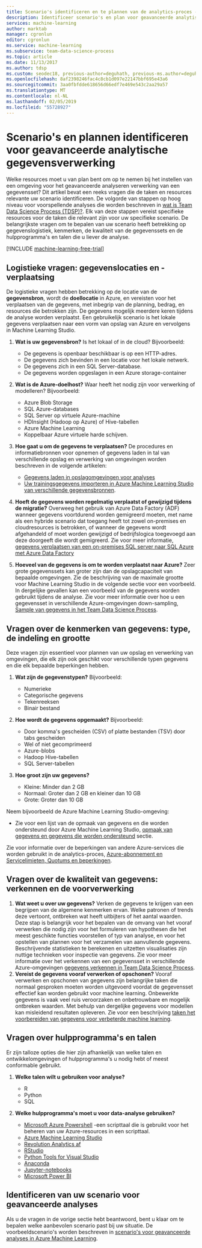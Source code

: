 ```yaml
---
title: Scenario's identificeren en te plannen van de analytics-proces - Team Data Science Process
description: Identificeer scenario's en plan voor geavanceerde analytische gegevensverwerking op basis van een reeks van belangrijke vragen.
services: machine-learning
author: marktab
manager: cgronlun
editor: cgronlun
ms.service: machine-learning
ms.subservice: team-data-science-process
ms.topic: article
ms.date: 11/13/2017
ms.author: tdsp
ms.custom: seodec18, previous-author=deguhath, previous-ms.author=deguhath
ms.openlocfilehash: 8af2398246fac4c8cb1d097e22147bbf695e43a6
ms.sourcegitcommit: 3aa0fbfdde618656d66edf7e469e543c2aa29a57
ms.translationtype: MT
ms.contentlocale: nl-NL
ms.lasthandoff: 02/05/2019
ms.locfileid: "55728927"
---
```

# <a name="how-to-identify-scenarios-and-plan-for-advanced-analytics-data-processing"></a>Scenario's en plannen identificeren voor geavanceerde analytische gegevensverwerking
Welke resources moet u van plan bent om op te nemen bij het instellen van een omgeving voor het geavanceerde analyseren verwerking van een gegevensset? Dit artikel bevat een reeks vragen die de taken en resources relevante uw scenario identificeren. De volgorde van stappen op hoog niveau voor voorspellende analyses die worden beschreven in [wat is Team Data Science Process (TDSP)?](overview.md). Elk van deze stappen vereist specifieke resources voor de taken die relevant zijn voor uw specifieke scenario. De belangrijkste vragen om te bepalen van uw scenario heeft betrekking op gegevenslogistiek, kenmerken, de kwaliteit van de gegevenssets en de hulpprogramma's en talen die u liever de analyse.

[!INCLUDE [machine-learning-free-trial](../../../includes/machine-learning-free-trial.md)]

## <a name="logistic-questions-data-locations-and-movement"></a>Logistieke vragen: gegevenslocaties en -verplaatsing
De logistieke vragen hebben betrekking op de locatie van de **gegevensbron**, wordt de **doellocatie** in Azure, en vereisten voor het verplaatsen van de gegevens, met inbegrip van de planning, bedrag, en resources die betrokken zijn. De gegevens mogelijk meerdere keren tijdens de analyse worden verplaatst. Een gebruikelijk scenario is het lokale gegevens verplaatsen naar een vorm van opslag van Azure en vervolgens in Machine Learning Studio.

1. **Wat is uw gegevensbron?** Is het lokaal of in de cloud? Bijvoorbeeld:
   
   * De gegevens is openbaar beschikbaar is op een HTTP-adres.
   * De gegevens zich bevinden in een locatie voor het lokale netwerk.
   * De gegevens zich in een SQL Server-database.
   * De gegevens worden opgeslagen in een Azure storage-container
2. **Wat is de Azure-doelhost?** Waar heeft het nodig zijn voor verwerking of modelleren? Bijvoorbeeld:
   
   * Azure Blob Storage
   * SQL Azure-databases
   * SQL Server op virtuele Azure-machine
   * HDInsight (Hadoop op Azure) of Hive-tabellen
   * Azure Machine Learning
   * Koppelbaar Azure virtuele harde schijven.
3. **Hoe gaat u om de gegevens te verplaatsen?** De procedures en informatiebronnen voor opnemen of gegevens laden in tal van verschillende opslag en verwerking van omgevingen worden beschreven in de volgende artikelen:
   
   * [Gegevens laden in opslagomgevingen voor analyses](ingest-data.md)
   * [Uw trainingsgegevens importeren in Azure Machine Learning Studio van verschillende gegevensbronnen](../studio/import-data.md).
4. **Hoeft de gegevens worden regelmatig verplaatst of gewijzigd tijdens de migratie?** Overweeg het gebruik van Azure Data Factory (ADF) wanneer gegevens voortdurend worden gemigreerd moeten, met name als een hybride scenario dat toegang heeft tot zowel on-premises en cloudresources is betrokken, of wanneer de gegevens wordt afgehandeld of moet worden gewijzigd of bedrijfslogica toegevoegd aan deze doorgeeft die wordt gemigreerd. Zie voor meer informatie, [gegevens verplaatsen van een on-premises SQL server naar SQL Azure met Azure Data Factory](move-sql-azure-adf.md)
5. **Hoeveel van de gegevens is om te worden verplaatst naar Azure?** Zeer grote gegevenssets kan groter zijn dan de opslagcapaciteit van bepaalde omgevingen. Zie de beschrijving van de maximale grootte voor Machine Learning Studio in de volgende sectie voor een voorbeeld. In dergelijke gevallen kan een voorbeeld van de gegevens worden gebruikt tijdens de analyse. Zie voor meer informatie over hoe u een gegevensset in verschillende Azure-omgevingen down-sampling, [Sample van gegevens in het Team Data Science Process](sample-data.md).

## <a name="data-characteristics-questions-type-format-and-size"></a>Vragen over de kenmerken van gegevens: type, de indeling en grootte
Deze vragen zijn essentieel voor plannen van uw opslag en verwerking van omgevingen, die elk zijn ook geschikt voor verschillende typen gegevens en die elk bepaalde beperkingen hebben.

1. **Wat zijn de gegevenstypen?** Bijvoorbeeld:
   
   * Numerieke
   * Categorische gegevens
   * Tekenreeksen
   * Binair bestand
2. **Hoe wordt de gegevens opgemaakt?** Bijvoorbeeld:
   
   * Door komma's gescheiden (CSV) of platte bestanden (TSV) door tabs gescheiden
   * Wel of niet gecomprimeerd
   * Azure-blobs
   * Hadoop Hive-tabellen
   * SQL Server-tabellen
3. **Hoe groot zijn uw gegevens?**
   
   * Kleine: Minder dan 2 GB
   * Normaal: Groter dan 2 GB en kleiner dan 10 GB
   * Grote: Groter dan 10 GB

Neem bijvoorbeeld de Azure Machine Learning Studio-omgeving:

* Zie voor een lijst van de opmaak van gegevens en die worden ondersteund door Azure Machine Learning Studio, [opmaak van gegevens en gegevens die worden ondersteund](../studio/import-data.md#supported-data-formats-and-data-types) sectie.


Zie voor informatie over de beperkingen van andere Azure-services die worden gebruikt in de analytics-proces, [Azure-abonnement en Servicelimieten, Quotums en beperkingen](../../azure-subscription-service-limits.md).

## <a name="data-quality-questions-exploration-and-pre-processing"></a>Vragen over de kwaliteit van gegevens: verkennen en de voorverwerking
1. **Wat weet u over uw gegevens?** Verken de gegevens te krijgen van een begrijpen van de algemene kenmerken ervan. Welke patronen of trends deze vertoont, ontbreken wat heeft uitbijters of het aantal waarden. Deze stap is belangrijk voor het bepalen van de omvang van het vooraf verwerken die nodig zijn voor het formuleren van hypothesen die het meest geschikte functies voorstellen of typ van analyse, en voor het opstellen van plannen voor het verzamelen van aanvullende gegevens. Beschrijvende statistieken te berekenen en uitzetten visualisaties zijn nuttige technieken voor inspectie van gegevens. Zie voor meer informatie over het verkennen van een gegevensset in verschillende Azure-omgevingen [gegevens verkennen in Team Data Science Process](explore-data.md).
2. **Vereist de gegevens vooraf verwerken of opschonen?**
   Vooraf verwerken en opschonen van gegevens zijn belangrijke taken die normaal gesproken moeten worden uitgevoerd voordat de gegevensset effectief kan worden gebruikt voor machine learning. Onbewerkte gegevens is vaak veel ruis veroorzaken en onbetrouwbare en mogelijk ontbreken waarden. Met behulp van dergelijke gegevens voor modellen kan misleidend resultaten opleveren. Zie voor een beschrijving [taken het voorbereiden van gegevens voor verbeterde machine learning](prepare-data.md).

## <a name="tools-and-languages-questions"></a>Vragen over hulpprogramma's en talen
Er zijn talloze opties die hier zijn afhankelijk van welke talen en ontwikkelomgevingen of hulpprogramma's u nodig hebt of meest conformable gebruikt.

1. **Welke talen wilt u gebruiken voor analyse?**  
   
   * R
   * Python
   * SQL
2. **Welke hulpprogramma's moet u voor data-analyse gebruiken?**
   
   * [Microsoft Azure Powershell](/powershell/azure/overview) -een scripttaal die is gebruikt voor het beheren van uw Azure-resources in een scripttaal.
   * [Azure Machine Learning Studio](../studio/what-is-ml-studio.md)
   * [Revolution Analytics af](https://www.microsoft.com/sql-server/machinelearningserver)
   * [RStudio](http://www.rstudio.com)
   * [Python Tools for Visual Studio](https://aka.ms/ptvsdocs)
   * [Anaconda](https://www.continuum.io/why-anaconda)
   * [Jupyter-notebooks](http://jupyter.org/)
   * [Microsoft Power BI](https://powerbi.microsoft.com)

## <a name="identify-your-advanced-analytics-scenario"></a>Identificeren van uw scenario voor geavanceerde analyses
Als u de vragen in de vorige sectie hebt beantwoord, bent u klaar om te bepalen welke aanbevolen scenario past bij uw situatie. De voorbeeldscenario's worden beschreven in [scenario's voor geavanceerde analyses in Azure Machine Learning](plan-sample-scenarios.md).

